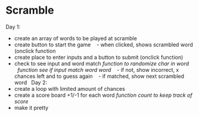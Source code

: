 # Scramble

Day 1: 
  - create an array of words to be played at scramble 
  - create button to start the game
    - when clicked, shows scrambled word (onclick function
  - create place to enter inputs and a button to submit (onclick function)
  - check to see input and word match 
     *function to randomize char in word* 
     *function see if input match word word*
    - if not, show incorrect, x chances left and to guess again 
    - if matched, show next scrambled word 
  
  Day 2:
  - create a loop with limited amount of chances
  - create a score board +1/-1 for each word 
      *function count to keep track of score*
  - make it pretty 
